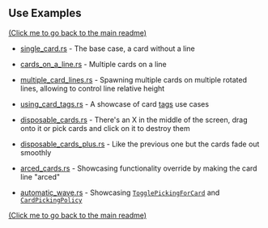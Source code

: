 ## Use Examples

[(Click me to go back to the main readme)](../README.md)


* [single_card.rs](single_card.rs) - The base case, a card without a line

* [cards_on_a_line.rs](cards_on_a_line.rs) - Multiple cards on a line

* [multiple_card_lines.rs](multiple_card_lines.rs) - Spawning multiple cards on multiple rotated lines, allowing to control line relative height

* [using_card_tags.rs](using_card_tags.rs) - A showcase of card [tags](../src/cards/tags.rs) use cases

* [disposable_cards.rs](disposable_cards.rs) - There's an X in the middle of the screen, drag onto it or pick cards and click on it to destroy them

* [disposable_cards_plus.rs](disposable_cards_plus.rs) - Like the previous one but the cards fade out smoothly

* [arced_cards.rs](arced_cards.rs) - Showcasing functionality override by making the card line "arced"

* [automatic_wave.rs](automatic_wave.rs) - Showcasing [`TogglePickingForCard`](../src/cards/event.rs) and [`CardPickingPolicy`](../src/cards/card_lines/card_picking_policy.rs)


[(Click me to go back to the main readme)](../README.md)
